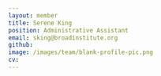```yaml
---
layout: member
title: Serene King
position: Administrative Assistant
email: sking@broadinstitute.org
github: 
image: /images/team/blank-profile-pic.png
cv:
---
```


